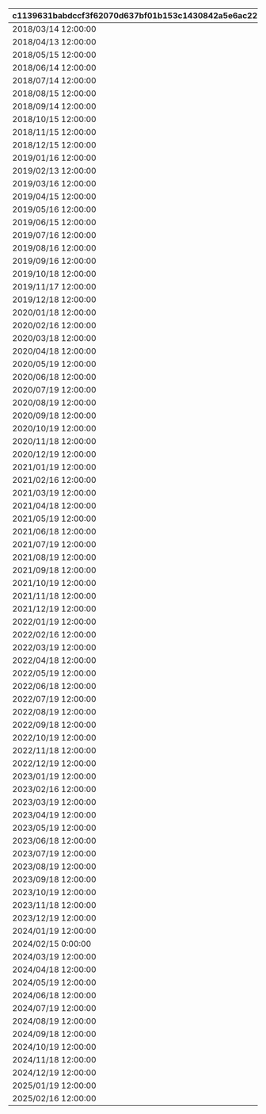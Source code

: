 |c1139631babdccf3f62070d637bf01b153c1430842a5e6ac222d6b12b4adc9d7|e29cd7b95f0d63ab4cfae89ad1d4c487f50efd7ac52d7b15731b2201a0d2d76a|f4f90498680e10039b6d3d584f77b66f9f3f497e788a8ddbbdf300908a321d4e|51a431d1f1c21061597a625648fe60f8a47524bd83eb3df60176ce03589f5133|877f4620a451f95cd6d89976ace80c6bcbea7727fba5ab49a5422fa360818a71|f1d3e73849fcb77d70ef7ac8b1c7d837bf923ec5fe3ec4f811bec89653fcb4d0|96464bac00cbeae55dfe7257d2593e8ad4d1845092cef0e38415e0a9ceb9f2bd|363551875ae8749bd0708ed7b977cbb5e91e457648ee3212c325a5477b3ec170|a9288b7d710471cdd7a4264cbdf90c9514dca239797674bd43572cd2fa108293|dbfb0127841c7676b97fea452d243aecaed846aa23dd68d2ad541b1e727e75e4|93cd82887151e0c3b05978a0c26419fca78616b8fa57e6f6ca4ad2a0f2aa10e7|b387061d35e48c72c5a76866da11c8aef86f30f9fc5106ee4f7d45cac08a6c29|2917f593baff5a68c2cefba757004194e79b2557707a749b774190745c496f4e|
| --- | --- | --- | --- | --- | --- | --- | --- | --- | --- | --- | --- | --- |
|2018/03/14 12:00:00|3|2018/04/20 4:59:59|2018/03/21 5:00:00|1|1|0|1|1001|2018/03/18 11:59:00|bgm_M90|2|2018/03/19 11:59:00|
|2018/04/13 12:00:00|4|2018/05/22 4:59:59|2018/04/20 5:00:00|1|1|1001|2|1002|2018/04/17 11:59:00|bgm_M97|2|2018/04/18 11:59:00|
|2018/05/15 12:00:00|5|2018/06/21 4:59:59|2018/05/22 5:00:00|1|1|1002|1|1003|2018/05/19 11:59:00|bgm_M104|2|2018/05/20 11:59:00|
|2018/06/14 12:00:00|6|2018/07/21 4:59:59|2018/06/21 5:00:00|1|1|1003|2|1004|2018/06/18 11:59:00|bgm_M115|2|2018/06/19 11:59:00|
|2018/07/14 12:00:00|7|2018/08/22 4:59:59|2018/07/21 5:00:00|1|1|1004|1|1005|2018/07/18 11:59:00|bgm_M119|2|2018/07/19 11:59:00|
|2018/08/15 12:00:00|8|2018/09/21 4:59:59|2018/08/22 5:00:00|1|1|1005|2|1006|2018/08/19 11:59:00|bgm_M132|2|2018/08/20 11:59:00|
|2018/09/14 12:00:00|9|2018/10/22 4:59:59|2018/09/21 5:00:00|1|1|1006|1|1007|2018/09/18 11:59:00|bgm_M139|2|2018/09/19 11:59:00|
|2018/10/15 12:00:00|10|2018/11/22 4:59:59|2018/10/22 5:00:00|1|1|1007|2|1008|2018/10/19 11:59:00|bgm_M166|2|2018/10/20 11:59:00|
|2018/11/15 12:00:00|11|2018/12/22 4:59:59|2018/11/22 5:00:00|1|1|1008|1|1009|2018/11/19 11:59:00|bgm_M175|2|2018/11/20 11:59:00|
|2018/12/15 12:00:00|12|2019/01/23 4:59:59|2018/12/22 5:00:00|1|1|1009|2|1010|2018/12/19 11:59:00|bgm_M181|2|2018/12/20 11:59:00|
|2019/01/16 12:00:00|1|2019/02/20 4:59:59|2019/01/23 5:00:00|1|1|1010|1|1011|2019/01/20 11:59:00|bgm_M186|2|2019/01/21 11:59:00|
|2019/02/13 12:00:00|2|2019/03/23 4:59:59|2019/02/20 5:00:00|1|1|1011|2|1012|2019/02/17 11:59:00|bgm_M205|2|2019/02/18 11:59:00|
|2019/03/16 12:00:00|3|2019/04/22 4:59:59|2019/03/23 5:00:00|1|1|1012|1|1013|2019/03/20 11:59:00|bgm_M90|2|2019/03/21 11:59:00|
|2019/04/15 12:00:00|4|2019/05/23 4:59:59|2019/04/22 5:00:00|1|1|1013|2|1014|2019/04/19 11:59:00|bgm_M97|2|2019/04/20 11:59:00|
|2019/05/16 12:00:00|5|2019/06/22 4:59:59|2019/05/23 5:00:00|1|1|1014|1|1015|2019/05/20 11:59:00|bgm_M104|2|2019/05/21 11:59:00|
|2019/06/15 12:00:00|6|2019/07/23 4:59:59|2019/06/22 5:00:00|1|1|1015|2|1016|2019/06/19 11:59:00|bgm_M115|2|2019/06/20 11:59:00|
|2019/07/16 12:00:00|7|2019/08/23 4:59:59|2019/07/23 5:00:00|1|1|1016|1|1017|2019/07/20 11:59:00|bgm_M119|2|2019/07/21 11:59:00|
|2019/08/16 12:00:00|8|2019/09/23 4:59:59|2019/08/23 5:00:00|1|1|1017|2|1018|2019/08/20 11:59:00|bgm_M132|2|2019/08/21 11:59:00|
|2019/09/16 12:00:00|9|2019/10/25 4:59:59|2019/09/23 5:00:00|1|1|1018|1|1019|2019/09/20 11:59:00|bgm_M139|2|2019/09/21 11:59:00|
|2019/10/18 12:00:00|10|2019/11/24 4:59:59|2019/10/25 5:00:00|1|1|1019|2|1020|2019/10/22 11:59:00|bgm_M166|2|2019/10/23 11:59:00|
|2019/11/17 12:00:00|11|2019/12/25 4:59:59|2019/11/24 5:00:00|1|1|1020|1|1021|2019/11/21 11:59:00|bgm_M175|2|2019/11/22 11:59:00|
|2019/12/18 12:00:00|12|2020/01/25 4:59:59|2019/12/25 5:00:00|1|1|1021|2|1022|2019/12/22 11:59:00|bgm_M181|2|2019/12/23 11:59:00|
|2020/01/18 12:00:00|1|2020/02/23 4:59:59|2020/01/25 5:00:00|1|1|1022|1|1023|2020/01/22 11:59:00|bgm_M186|2|2020/01/23 11:59:00|
|2020/02/16 12:00:00|2|2020/03/25 4:59:59|2020/02/23 5:00:00|1|1|1023|2|1024|2020/02/20 11:59:00|bgm_M205|2|2020/02/21 11:59:00|
|2020/03/18 12:00:00|3|2020/04/25 4:59:59|2020/03/25 5:00:00|1|1|1024|1|1025|2020/03/22 11:59:00|bgm_M90|2|2020/03/23 11:59:00|
|2020/04/18 12:00:00|4|2020/05/26 4:59:59|2020/04/25 5:00:00|1|1|1025|2|1026|2020/04/22 11:59:00|bgm_M97|2|2020/04/23 11:59:00|
|2020/05/19 12:00:00|5|2020/06/25 4:59:59|2020/05/26 5:00:00|1|1|1026|1|1027|2020/05/23 11:59:00|bgm_M104|2|2020/05/24 11:59:00|
|2020/06/18 12:00:00|6|2020/07/26 4:59:59|2020/06/25 5:00:00|1|1|1027|2|1028|2020/06/22 11:59:00|bgm_M115|2|2020/06/23 11:59:00|
|2020/07/19 12:00:00|7|2020/08/26 4:59:59|2020/07/26 5:00:00|1|1|1028|1|1029|2020/07/23 11:59:00|bgm_M119|2|2020/07/24 11:59:00|
|2020/08/19 12:00:00|8|2020/09/25 4:59:59|2020/08/26 5:00:00|1|1|1029|2|1030|2020/08/23 11:59:00|bgm_M132|2|2020/08/24 11:59:00|
|2020/09/18 12:00:00|9|2020/10/26 4:59:59|2020/09/25 5:00:00|1|1|1030|1|1031|2020/09/22 11:59:00|bgm_M139|2|2020/09/23 11:59:00|
|2020/10/19 12:00:00|10|2020/11/25 4:59:59|2020/10/26 5:00:00|1|1|1031|2|1032|2020/10/23 11:59:00|bgm_M166|2|2020/10/24 11:59:00|
|2020/11/18 12:00:00|11|2020/12/26 4:59:59|2020/11/25 5:00:00|1|1|1032|1|1033|2020/11/22 11:59:00|bgm_M175|2|2020/11/23 11:59:00|
|2020/12/19 12:00:00|12|2021/01/26 4:59:59|2020/12/26 5:00:00|1|1|1033|2|1034|2020/12/23 11:59:00|bgm_M181|2|2020/12/24 11:59:00|
|2021/01/19 12:00:00|1|2021/02/23 4:59:59|2021/01/26 5:00:00|1|1|1034|1|1035|2021/01/23 11:59:00|bgm_M186|2|2021/01/24 11:59:00|
|2021/02/16 12:00:00|2|2021/03/26 4:59:59|2021/02/23 5:00:00|1|1|1035|2|1036|2021/02/20 11:59:00|bgm_M205|2|2021/02/21 11:59:00|
|2021/03/19 12:00:00|3|2021/04/25 4:59:59|2021/03/26 5:00:00|1|1|1036|1|1037|2021/03/23 11:59:00|bgm_M90|2|2021/03/24 11:59:00|
|2021/04/18 12:00:00|4|2021/05/26 4:59:59|2021/04/25 5:00:00|1|1|1037|2|1038|2021/04/22 11:59:00|bgm_M97|2|2021/04/23 11:59:00|
|2021/05/19 12:00:00|5|2021/06/25 4:59:59|2021/05/26 5:00:00|1|1|1038|1|1039|2021/05/23 11:59:00|bgm_M104|2|2021/05/24 11:59:00|
|2021/06/18 12:00:00|6|2021/07/26 4:59:59|2021/06/25 5:00:00|1|1|1039|2|1040|2021/06/22 11:59:00|bgm_M115|2|2021/06/23 11:59:00|
|2021/07/19 12:00:00|7|2021/08/26 4:59:59|2021/07/26 5:00:00|1|1|1040|1|1041|2021/07/23 11:59:00|bgm_M119|2|2021/07/24 11:59:00|
|2021/08/19 12:00:00|8|2021/09/25 4:59:59|2021/08/26 5:00:00|1|1|1041|2|1042|2021/08/23 11:59:00|bgm_M132|2|2021/08/24 11:59:00|
|2021/09/18 12:00:00|9|2021/10/26 4:59:59|2021/09/25 5:00:00|1|1|1042|1|1043|2021/09/22 11:59:00|bgm_M139|2|2021/09/23 11:59:00|
|2021/10/19 12:00:00|10|2021/11/25 4:59:59|2021/10/26 5:00:00|1|1|1043|2|1044|2021/10/23 11:59:00|bgm_M166|2|2021/10/24 11:59:00|
|2021/11/18 12:00:00|11|2021/12/26 4:59:59|2021/11/25 5:00:00|1|1|1044|1|1045|2021/11/22 11:59:00|bgm_M175|2|2021/11/23 11:59:00|
|2021/12/19 12:00:00|12|2022/01/26 4:59:59|2021/12/26 5:00:00|1|1|1045|2|1046|2021/12/23 11:59:00|bgm_M181|2|2021/12/24 11:59:00|
|2022/01/19 12:00:00|1|2022/02/23 4:59:59|2022/01/26 5:00:00|1|1|1046|1|1047|2022/01/23 11:59:00|bgm_M186|2|2022/01/24 11:59:00|
|2022/02/16 12:00:00|2|2022/03/26 4:59:59|2022/02/23 5:00:00|1|1|1047|2|1048|2022/02/20 11:59:00|bgm_M205|2|2022/02/21 11:59:00|
|2022/03/19 12:00:00|3|2022/04/25 4:59:59|2022/03/26 5:00:00|1|1|1048|1|1049|2022/03/23 11:59:00|bgm_M90|2|2022/03/24 11:59:00|
|2022/04/18 12:00:00|4|2022/05/26 4:59:59|2022/04/25 5:00:00|1|1|1049|2|1050|2022/04/22 11:59:00|bgm_M97|2|2022/04/23 11:59:00|
|2022/05/19 12:00:00|5|2022/06/25 4:59:59|2022/05/26 5:00:00|1|1|1050|1|1051|2022/05/23 11:59:00|bgm_M104|2|2022/05/24 11:59:00|
|2022/06/18 12:00:00|6|2022/07/26 4:59:59|2022/06/25 5:00:00|1|1|1051|2|1052|2022/06/22 11:59:00|bgm_M115|2|2022/06/23 11:59:00|
|2022/07/19 12:00:00|7|2022/08/26 4:59:59|2022/07/26 5:00:00|1|1|1052|1|1053|2022/07/23 11:59:00|bgm_M119|2|2022/07/24 11:59:00|
|2022/08/19 12:00:00|8|2022/09/25 4:59:59|2022/08/26 5:00:00|1|1|1053|2|1054|2022/08/23 11:59:00|bgm_M132|2|2022/08/24 11:59:00|
|2022/09/18 12:00:00|9|2022/10/26 4:59:59|2022/09/25 5:00:00|1|1|1054|1|1055|2022/09/22 11:59:00|bgm_M139|2|2022/09/23 11:59:00|
|2022/10/19 12:00:00|10|2022/11/25 4:59:59|2022/10/26 5:00:00|1|1|1055|2|1056|2022/10/23 11:59:00|bgm_M166|2|2022/10/24 11:59:00|
|2022/11/18 12:00:00|11|2022/12/26 4:59:59|2022/11/25 5:00:00|1|1|1056|1|1057|2022/11/22 11:59:00|bgm_M175|2|2022/11/23 11:59:00|
|2022/12/19 12:00:00|12|2023/01/26 4:59:59|2022/12/26 5:00:00|1|1|1057|2|1058|2022/12/23 11:59:00|bgm_M181|2|2022/12/24 11:59:00|
|2023/01/19 12:00:00|1|2023/02/23 4:59:59|2023/01/26 5:00:00|1|1|1058|1|1059|2023/01/23 11:59:00|bgm_M186|2|2023/01/24 11:59:00|
|2023/02/16 12:00:00|2|2023/03/26 4:59:59|2023/02/23 5:00:00|1|1|1059|2|1060|2023/02/20 11:59:00|bgm_M205|2|2023/02/21 11:59:00|
|2023/03/19 12:00:00|3|2023/04/26 4:59:59|2023/03/26 5:00:00|1|1|1060|1|1061|2023/03/23 11:59:00|bgm_M90|2|2023/03/24 11:59:00|
|2023/04/19 12:00:00|4|2023/05/26 4:59:59|2023/04/26 5:00:00|1|1|1061|2|1063|2023/04/23 11:59:00|bgm_M97|2|2023/04/24 11:59:00|
|2023/05/19 12:00:00|5|2023/06/25 4:59:59|2023/05/26 5:00:00|1|1|1063|1|1064|2023/05/23 11:59:00|bgm_M104|2|2023/05/24 11:59:00|
|2023/06/18 12:00:00|6|2023/07/26 4:59:59|2023/06/25 5:00:00|1|1|1064|2|1065|2023/06/22 11:59:00|bgm_M115|2|2023/06/23 11:59:00|
|2023/07/19 12:00:00|7|2023/08/26 4:59:59|2023/07/26 5:00:00|1|1|1065|1|1066|2023/07/23 11:59:00|bgm_M119|2|2023/07/24 11:59:00|
|2023/08/19 12:00:00|8|2023/09/25 4:59:59|2023/08/26 5:00:00|1|1|1066|2|1067|2023/08/23 11:59:00|bgm_M132|2|2023/08/24 11:59:00|
|2023/09/18 12:00:00|9|2023/10/26 4:59:59|2023/09/25 5:00:00|1|1|1067|1|1068|2023/09/22 11:59:00|bgm_M139|2|2023/09/23 11:59:00|
|2023/10/19 12:00:00|10|2023/11/25 4:59:59|2023/10/26 5:00:00|1|1|1068|2|1069|2023/10/23 11:59:59|bgm_M166|2|2023/10/24 11:59:59|
|2023/11/18 12:00:00|11|2023/12/26 4:59:59|2023/11/25 5:00:00|1|1|1069|1|1070|2023/11/22 11:59:59|bgm_M175|2|2023/11/23 11:59:59|
|2023/12/19 12:00:00|12|2024/01/26 4:59:59|2023/12/26 5:00:00|1|1|1070|2|1071|2023/12/23 11:59:59|bgm_M181|2|2023/12/24 11:59:59|
|2024/01/19 12:00:00|1|2024/02/24 4:59:59|2024/01/26 5:00:00|1|1|1071|1|1072|2024/01/23 11:59:59|bgm_M186|2|2024/01/24 11:59:59|
|2024/02/15 0:00:00|2|2024/03/26 4:59:59|2024/02/24 5:00:00|1|1|1072|2|1073|2024/02/21 11:59:59|bgm_M205|2|2024/02/22 11:59:59|
|2024/03/19 12:00:00|3|2024/04/25 4:59:59|2024/03/26 5:00:00|1|1|1073|1|1074|2024/03/23 11:59:59|bgm_M90|2|2024/03/24 11:59:59|
|2024/04/18 12:00:00|4|2024/05/26 4:59:59|2024/04/25 5:00:00|1|1|1074|2|1075|2024/04/22 11:59:59|bgm_M97|2|2024/04/23 11:59:59|
|2024/05/19 12:00:00|5|2024/06/25 4:59:59|2024/05/26 5:00:00|1|1|1075|1|1076|2024/05/23 11:59:59|bgm_M104|2|2024/05/24 11:59:59|
|2024/06/18 12:00:00|6|2024/07/26 4:59:59|2024/06/25 5:00:00|1|1|1076|2|1077|2024/06/22 11:59:59|bgm_M115|2|2024/06/23 11:59:59|
|2024/07/19 12:00:00|7|2024/08/26 4:59:59|2024/07/26 5:00:00|1|1|1077|1|1078|2024/07/23 11:59:59|bgm_M119|2|2024/07/24 11:59:59|
|2024/08/19 12:00:00|8|2024/09/25 4:59:59|2024/08/26 5:00:00|1|1|1078|2|1079|2024/08/23 11:59:59|bgm_M132|2|2024/08/24 11:59:59|
|2024/09/18 12:00:00|9|2024/10/26 4:59:59|2024/09/25 5:00:00|1|1|1079|1|1080|2024/09/22 11:59:59|bgm_M139|2|2024/09/23 11:59:59|
|2024/10/19 12:00:00|10|2024/11/25 4:59:59|2024/10/26 5:00:00|1|1|1080|2|1081|2024/10/23 11:59:59|bgm_M166|2|2024/10/24 11:59:59|
|2024/11/18 12:00:00|11|2024/12/26 4:59:59|2024/11/25 5:00:00|1|1|1081|1|1082|2024/11/22 11:59:59|bgm_M175|2|2024/11/23 11:59:59|
|2024/12/19 12:00:00|12|2025/01/26 4:59:59|2024/12/26 5:00:00|1|1|1082|2|1083|2024/12/23 11:59:59|bgm_M181|2|2024/12/24 11:59:59|
|2025/01/19 12:00:00|1|2025/02/23 4:59:59|2025/01/26 5:00:00|1|1|1083|1|1084|2025/01/23 11:59:59|bgm_M186|2|2025/01/24 11:59:59|
|2025/02/16 12:00:00|2|2025/03/26 4:59:59|2025/02/23 5:00:00|1|1|1084|2|1085|2025/02/20 11:59:59|bgm_M205|2|2025/02/21 11:59:59|